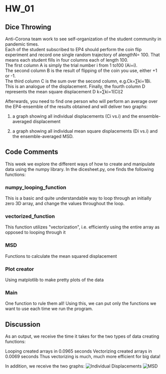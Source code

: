 # HW_01

## Dice Throwing

Anti-Corona team work to see self-organization of the student community in pandemic times.  
Each of the student subscribed to EP4 should perform the  coin  flip  experiment  and  record  one  single  random  trajectory  of  alengthN= 100.
That means each student fills in four columns each of length  100.  
The  first  column A is  simply  the  trial  number i from  1  to100 (Ai=i).  
The second column B is the result of flipping of the coin you use, either +1 or -1.  
The third column C is the sum over the second column,  e.g.Ck=∑ki=1Bi.   
This  is  an  analogue  of  the  displacement. Finally,  the  fourth  column D represents  the  mean  square  displacement D k=∑ki=1(Ci)2



Afterwards,  you  need  to  find  one  person  who  will perform  an  average  over  the  EP4-ensemble  of  the  results  obtained  and will deliver two graphs:

1. a graph showing all individual displacements (Ci vs.i) and the ensemble-averaged displacement


2.  a graph showing all individual mean square displacements (Di vs.i) and the ensemble-averaged MSD.




## Code Comments
This week we explore the different ways of how to create and manipulate data using the numpy library.
In the dicesheet.py, one finds the following functions:

### numpy_looping_function

This is a basic and quite understandable way to loop through an initially zero 3D array, and change the values
throughout the loop.

### vectorized_function
This function utilizes "vectorization", i.e. efficiently using the entire array as opposed to looping through it

### MSD
Functions to calculate the mean squared displacement

### Plot creator
Using matplotlib to make pretty plots of the data

### Main
One function to rule them all!
Using this, we can put only the functions we want to use each time we run the program.

## Discussion
As an output, we receive the time it takes for the two types of data creating functions:

Looping created arrays in 0.0965 seconds
Vectorizing created arrays in 0.0069 seconds
Thus vectorizing is much, much more efficient for big data!

In addition, we receive the two graphs:
![Individual Displacements](/results/IndividualDisplacements.png)
![MSD](/results/Running_Average_Displacements.png)
